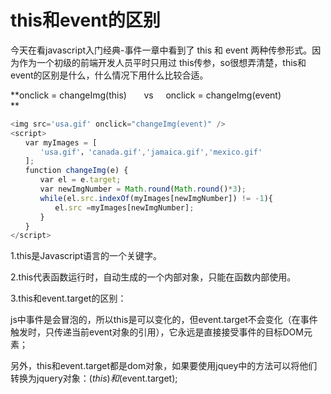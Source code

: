 # this和event的区别

今天在看javascript入门经典-事件一章中看到了 this 和 event 两种传参形式。因为作为一个初级的前端开发人员平时只用过 this传参，so很想弄清楚，this和event的区别是什么，什么情况下用什么比较合适。

**onclick = changeImg(this)       vs     onclick = changeImg(event)  
**
```js
<img src='usa.gif' onclick="changeImg(event)" />
<script>
　　var myImages = [
　　　　'usa.gif'，'canada.gif','jamaica.gif','mexico.gif'
　　];
　　function changeImg(e) {
　　　　var el = e.target;
　　　　var newImgNumber = Math.round(Math.round()*3);
　　　　while(el.src.indexOf(myImages[newImgNumber]) != -1){
　　　　　　el.src =myImages[newImgNumber];
　　　　}
　　}
</script>
```
1.this是Javascript语言的一个关键字。

2.this代表函数运行时，自动生成的一个内部对象，只能在函数内部使用。

3.this和event.target的区别：

js中事件是会冒泡的，所以this是可以变化的，但event.target不会变化（在事件触发时，只传递当前event对象的引用），它永远是直接接受事件的目标DOM元素；

另外，this和event.target都是dom对象，如果要使用jquey中的方法可以将他们转换为jquery对象：$(this)和$(event.target);
